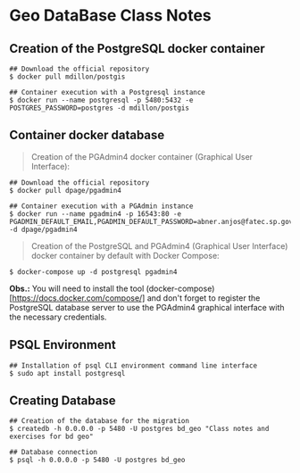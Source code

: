 # Geo DataBase Class Notes

## Creation of the PostgreSQL docker container

```
## Download the official repository
$ docker pull mdillon/postgis

## Container execution with a Postgresql instance
$ docker run --name postgresql -p 5480:5432 -e POSTGRES_PASSWORD=postgres -d mdillon/postgis
```

## Container docker database

> Creation of the PGAdmin4 docker container (Graphical User Interface):

```
## Download the official repository
$ docker pull dpage/pgadmin4

## Container execution with a PGAdmin instance
$ docker run --name pgadmin4 -p 16543:80 -e PGADMIN_DEFAULT_EMAIL,PGADMIN_DEFAULT_PASSWORD=abner.anjos@fatec.sp.gov.br,postgres -d dpage/pgadmin4
```

> Creation of the PostgreSQL and PGAdmin4 (Graphical User Interface) docker container by default with Docker Compose:

```
$ docker-compose up -d postgresql pgadmin4
```

**Obs.:** You will need to install the tool (docker-compose)[https://docs.docker.com/compose/] and don't forget to register the PostgreSQL database server to use the PGAdmin4 graphical interface with the necessary credentials.

## PSQL Environment
```
## Installation of psql CLI environment command line interface
$ sudo apt install postgresql
```

## Creating Database
```
## Creation of the database for the migration
$ createdb -h 0.0.0.0 -p 5480 -U postgres bd_geo "Class notes and exercises for bd geo"

## Database connection
$ psql -h 0.0.0.0 -p 5480 -U postgres bd_geo
```

